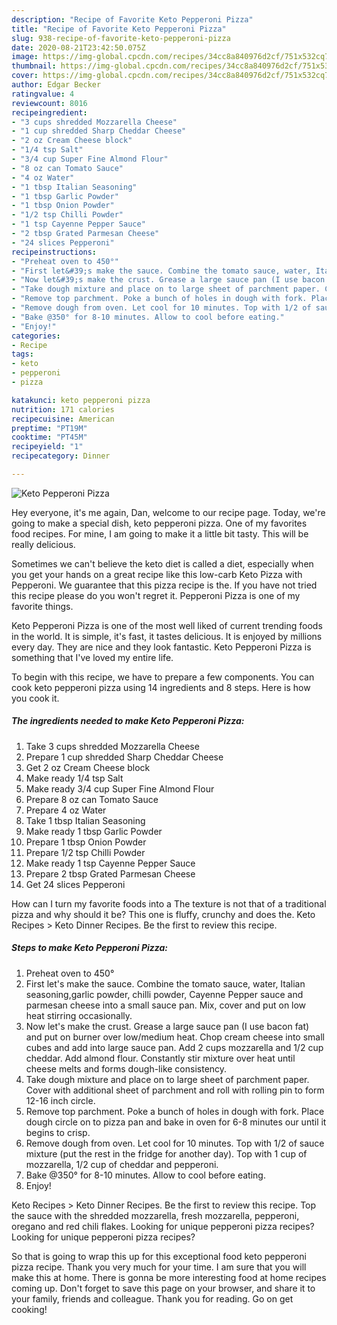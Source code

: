 ```yaml
---
description: "Recipe of Favorite Keto Pepperoni Pizza"
title: "Recipe of Favorite Keto Pepperoni Pizza"
slug: 938-recipe-of-favorite-keto-pepperoni-pizza
date: 2020-08-21T23:42:50.075Z
image: https://img-global.cpcdn.com/recipes/34cc8a840976d2cf/751x532cq70/keto-pepperoni-pizza-recipe-main-photo.jpg
thumbnail: https://img-global.cpcdn.com/recipes/34cc8a840976d2cf/751x532cq70/keto-pepperoni-pizza-recipe-main-photo.jpg
cover: https://img-global.cpcdn.com/recipes/34cc8a840976d2cf/751x532cq70/keto-pepperoni-pizza-recipe-main-photo.jpg
author: Edgar Becker
ratingvalue: 4
reviewcount: 8016
recipeingredient:
- "3 cups shredded Mozzarella Cheese"
- "1 cup shredded Sharp Cheddar Cheese"
- "2 oz Cream Cheese block"
- "1/4 tsp Salt"
- "3/4 cup Super Fine Almond Flour"
- "8 oz can Tomato Sauce"
- "4 oz Water"
- "1 tbsp Italian Seasoning"
- "1 tbsp Garlic Powder"
- "1 tbsp Onion Powder"
- "1/2 tsp Chilli Powder"
- "1 tsp Cayenne Pepper Sauce"
- "2 tbsp Grated Parmesan Cheese"
- "24 slices Pepperoni"
recipeinstructions:
- "Preheat oven to 450°"
- "First let&#39;s make the sauce. Combine the tomato sauce, water, Italian seasoning,garlic powder, chilli powder, Cayenne Pepper sauce and parmesan cheese into a small sauce pan. Mix, cover and put on low heat stirring occasionally."
- "Now let&#39;s make the crust. Grease a large sauce pan (I use bacon fat) and put on burner over low/medium heat. Chop cream cheese into small cubes and add into large sauce pan. Add 2 cups mozzarella and 1/2 cup cheddar. Add almond flour. Constantly stir mixture over heat until cheese melts and forms dough-like consistency."
- "Take dough mixture and place on to large sheet of parchment paper. Cover with additional sheet of parchment and roll with rolling pin to form 12-16 inch circle."
- "Remove top parchment. Poke a bunch of holes in dough with fork. Place dough circle on to pizza pan and bake in oven for 6-8 minutes our until it begins to crisp."
- "Remove dough from oven. Let cool for 10 minutes. Top with 1/2 of sauce mixture (put the rest in the fridge for another day). Top with 1 cup of mozzarella, 1/2 cup of cheddar and pepperoni."
- "Bake @350° for 8-10 minutes. Allow to cool before eating."
- "Enjoy!"
categories:
- Recipe
tags:
- keto
- pepperoni
- pizza

katakunci: keto pepperoni pizza 
nutrition: 171 calories
recipecuisine: American
preptime: "PT19M"
cooktime: "PT45M"
recipeyield: "1"
recipecategory: Dinner

---
```



![Keto Pepperoni Pizza](https://img-global.cpcdn.com/recipes/34cc8a840976d2cf/751x532cq70/keto-pepperoni-pizza-recipe-main-photo.jpg)

Hey everyone, it's me again, Dan, welcome to our recipe page. Today, we're going to make a special dish, keto pepperoni pizza. One of my favorites food recipes. For mine, I am going to make it a little bit tasty. This will be really delicious.

Sometimes we can&#39;t believe the keto diet is called a diet, especially when you get your hands on a great recipe like this low-carb Keto Pizza with Pepperoni. We guarantee that this pizza recipe is the. If you have not tried this recipe please do you won&#39;t regret it. Pepperoni Pizza is one of my favorite things.

Keto Pepperoni Pizza is one of the most well liked of current trending foods in the world. It is simple, it's fast, it tastes delicious. It is enjoyed by millions every day. They are nice and they look fantastic. Keto Pepperoni Pizza is something that I've loved my entire life.


To begin with this recipe, we have to prepare a few components. You can cook keto pepperoni pizza using 14 ingredients and 8 steps. Here is how you cook it.

<!--inarticleads1-->

##### The ingredients needed to make Keto Pepperoni Pizza:

1. Take 3 cups shredded Mozzarella Cheese
1. Prepare 1 cup shredded Sharp Cheddar Cheese
1. Get 2 oz Cream Cheese block
1. Make ready 1/4 tsp Salt
1. Make ready 3/4 cup Super Fine Almond Flour
1. Prepare 8 oz can Tomato Sauce
1. Prepare 4 oz Water
1. Take 1 tbsp Italian Seasoning
1. Make ready 1 tbsp Garlic Powder
1. Prepare 1 tbsp Onion Powder
1. Prepare 1/2 tsp Chilli Powder
1. Make ready 1 tsp Cayenne Pepper Sauce
1. Prepare 2 tbsp Grated Parmesan Cheese
1. Get 24 slices Pepperoni


How can I turn my favorite foods into a The texture is not that of a traditional pizza and why should it be? This one is fluffy, crunchy and does the. Keto Recipes &gt; Keto Dinner Recipes. Be the first to review this recipe. 

<!--inarticleads2-->

##### Steps to make Keto Pepperoni Pizza:

1. Preheat oven to 450°
1. First let&#39;s make the sauce. Combine the tomato sauce, water, Italian seasoning,garlic powder, chilli powder, Cayenne Pepper sauce and parmesan cheese into a small sauce pan. Mix, cover and put on low heat stirring occasionally.
1. Now let&#39;s make the crust. Grease a large sauce pan (I use bacon fat) and put on burner over low/medium heat. Chop cream cheese into small cubes and add into large sauce pan. Add 2 cups mozzarella and 1/2 cup cheddar. Add almond flour. Constantly stir mixture over heat until cheese melts and forms dough-like consistency.
1. Take dough mixture and place on to large sheet of parchment paper. Cover with additional sheet of parchment and roll with rolling pin to form 12-16 inch circle.
1. Remove top parchment. Poke a bunch of holes in dough with fork. Place dough circle on to pizza pan and bake in oven for 6-8 minutes our until it begins to crisp.
1. Remove dough from oven. Let cool for 10 minutes. Top with 1/2 of sauce mixture (put the rest in the fridge for another day). Top with 1 cup of mozzarella, 1/2 cup of cheddar and pepperoni.
1. Bake @350° for 8-10 minutes. Allow to cool before eating.
1. Enjoy!


Keto Recipes &gt; Keto Dinner Recipes. Be the first to review this recipe. Top the sauce with the shredded mozzarella, fresh mozzarella, pepperoni, oregano and red chili flakes. Looking for unique pepperoni pizza recipes? Looking for unique pepperoni pizza recipes? 

So that is going to wrap this up for this exceptional food keto pepperoni pizza recipe. Thank you very much for your time. I am sure that you will make this at home. There is gonna be more interesting food at home recipes coming up. Don't forget to save this page on your browser, and share it to your family, friends and colleague. Thank you for reading. Go on get cooking!

